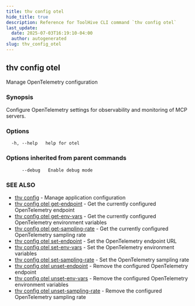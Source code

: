 ```yaml
---
title: thv config otel
hide_title: true
description: Reference for ToolHive CLI command `thv config otel`
last_update:
  date: 2025-07-03T16:19:10-04:00
  author: autogenerated
slug: thv_config_otel
---
```


## thv config otel

Manage OpenTelemetry configuration

### Synopsis

Configure OpenTelemetry settings for observability and monitoring of MCP servers.

### Options

```
  -h, --help   help for otel
```

### Options inherited from parent commands

```
      --debug   Enable debug mode
```

### SEE ALSO

* [thv config](thv_config.md)	 - Manage application configuration
* [thv config otel get-endpoint](thv_config_otel_get-endpoint.md)	 - Get the currently configured OpenTelemetry endpoint
* [thv config otel get-env-vars](thv_config_otel_get-env-vars.md)	 - Get the currently configured OpenTelemetry environment variables
* [thv config otel get-sampling-rate](thv_config_otel_get-sampling-rate.md)	 - Get the currently configured OpenTelemetry sampling rate
* [thv config otel set-endpoint](thv_config_otel_set-endpoint.md)	 - Set the OpenTelemetry endpoint URL
* [thv config otel set-env-vars](thv_config_otel_set-env-vars.md)	 - Set the OpenTelemetry environment variables
* [thv config otel set-sampling-rate](thv_config_otel_set-sampling-rate.md)	 - Set the OpenTelemetry sampling rate
* [thv config otel unset-endpoint](thv_config_otel_unset-endpoint.md)	 - Remove the configured OpenTelemetry endpoint
* [thv config otel unset-env-vars](thv_config_otel_unset-env-vars.md)	 - Remove the configured OpenTelemetry environment variables
* [thv config otel unset-sampling-rate](thv_config_otel_unset-sampling-rate.md)	 - Remove the configured OpenTelemetry sampling rate


